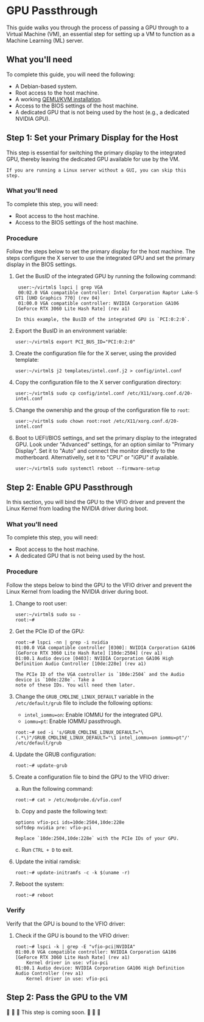 # GPU Passthrough

This guide walks you through the process of passing a GPU through to a Virtual Machine (VM), an
essential step for setting up a VM to function as a Machine Learning (ML) server.

## What you'll need

Το complete this guide, you will need the following:

* A Debian-based system.
* Root access to the host machine.
* A working [QEMU/KVM installation](qemu-kvm).
* Access to the BIOS settings of the host machine.
* A dedicated GPU that is not being used by the host (e.g., a dedicated NVIDIA GPU).

## Step 1: Set your Primary Display for the Host

This step is essential for switching the primary display to the integrated GPU, thereby leaving the
dedicated GPU available for use by the VM.

```{note}
If you are running a Linux server without a GUI, you can skip this step.
```

### What you'll need

To complete this step, you will need:

* Root access to the host machine.
* Access to the BIOS settings of the host machine.

### Procedure

Follow the steps below to set the primary display for the host machine. The steps configure the X
server to use the integrated GPU and set the primary display in the BIOS settings.

1. Get the BusID of the integrated GPU by running the following command:

   ```console
    user:~/virtml$ lspci | grep VGA
    00:02.0 VGA compatible controller: Intel Corporation Raptor Lake-S GT1 [UHD Graphics 770] (rev 04)
    01:00.0 VGA compatible controller: NVIDIA Corporation GA106 [GeForce RTX 3060 Lite Hash Rate] (rev a1)
    ```

    ```{note}
    In this example, the BusID of the integrated GPU is `PCI:0:2:0`.
    ```

1. Export the BusID in an environment variable:

    ```console
    user:~/virtml$ export PCI_BUS_ID="PCI:0:2:0"
    ```

1. Create the configuration file for the X server, using the provided template:

    ```console
    user:~/virtml$ j2 templates/intel.conf.j2 > config/intel.conf
    ```

1. Copy the configuration file to the X server configuration directory:

    ```console
    user:~/virtml$ sudo cp config/intel.conf /etc/X11/xorg.conf.d/20-intel.conf
    ```

1. Change the ownership and the group of the configuration file to `root`:

    ```console
    user:~/virtml$ sudo chown root:root /etc/X11/xorg.conf.d/20-intel.conf
    ```

1. Boot to UEFI/BIOS settings, and set the primary display to the integrated GPU. Look under
   "Advanced" settings, for an option similar to "Primary Display". Set it to "Auto" and connect the
   monitor directly to the motherboard. Alternativelly, set it to "CPU" or "iGPU" if available.

    ```console
    user:~/virtml$ sudo systemctl reboot --firmware-setup
    ```

## Step 2: Enable GPU Passthrough

In this section, you will bind the GPU to the VFIO driver and prevent the Linux Kernel from loading
the NVIDIA driver during boot.

### What you'll need

To complete this step, you will need:

* Root access to the host machine.
* A dedicated GPU that is not being used by the host.

### Procedure

Follow the steps below to bind the GPU to the VFIO driver and prevent the Linux Kernel from loading
the NVIDIA driver during boot.

1. Change to root user:

    ```console
    user:~/virtml$ sudo su -
    root:~#
    ```

1. Get the PCIe ID of the GPU:

    ```console
    root:~# lspci -nn | grep -i nvidia
    01:00.0 VGA compatible controller [0300]: NVIDIA Corporation GA106 [GeForce RTX 3060 Lite Hash Rate] [10de:2504] (rev a1)
    01:00.1 Audio device [0403]: NVIDIA Corporation GA106 High Definition Audio Controller [10de:228e] (rev a1)
    ```

    ```{note}
    The PCIe ID of the VGA controller is `10de:2504` and the Audio device is `10de:228e`. Take a
    note of these IDs. You will need them later.
    ```

1. Change the `GRUB_CMDLINE_LINUX_DEFAULT` variable in the `/etc/default/grub` file to include the
   following options:

    * `intel_iommu=on`: Enable IOMMU for the integrated GPU.
    * `iommu=pt`: Enable IOMMU passthrough.

    ```console
    root:~# sed -i 's/GRUB_CMDLINE_LINUX_DEFAULT="\(.*\)"/GRUB_CMDLINE_LINUX_DEFAULT="\1 intel_iommu=on iommu=pt"/' /etc/default/grub
    ```

1. Update the GRUB configuration:

    ```console
    root:~# update-grub
    ```

1. Create a configuration file to bind the GPU to the VFIO driver:

    a. Run the following command:

    ```console
    root:~# cat > /etc/modprobe.d/vfio.conf
    ```

    b. Copy and paste the following text:

    ```
    options vfio-pci ids=10de:2504,10de:228e
    softdep nvidia pre: vfio-pci
    ```

    ```{important}
    Replace `10de:2504,10de:228e` with the PCIe IDs of your GPU.
    ```
    
    c. Run `CTRL + D` to exit.

1. Update the initial ramdisk:

    ```console
    root:~# update-initramfs -c -k $(uname -r)
    ```

1. Reboot the system:

    ```console
    root:~# reboot
    ```

### Verify

Verify that the GPU is bound to the VFIO driver:

1. Check if the GPU is bound to the VFIO driver:

    ```console
    root:~# lspci -k | grep -E "vfio-pci|NVIDIA"
    01:00.0 VGA compatible controller: NVIDIA Corporation GA106 [GeForce RTX 3060 Lite Hash Rate] (rev a1)
        Kernel driver in use: vfio-pci
    01:00.1 Audio device: NVIDIA Corporation GA106 High Definition Audio Controller (rev a1)
        Kernel driver in use: vfio-pci
    ```

## Step 2: Pass the GPU to the VM

🚧 🚧 🚧 This step is coming soon. 🚧 🚧 🚧
